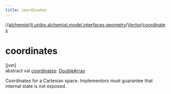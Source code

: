 ```yaml
---
title: coordinates
---
```

//[alchemist](../../../index.html)/[it.unibo.alchemist.model.interfaces.geometry](../index.html)/[Vector](index.html)/[coordinates](coordinates.html)



# coordinates



[jvm]\
abstract val [coordinates](coordinates.html): [DoubleArray](https://kotlinlang.org/api/latest/jvm/stdlib/kotlin/-double-array/index.html)



Coordinates for a Cartesian space. Implementors must guarantee that internal state is not exposed.




